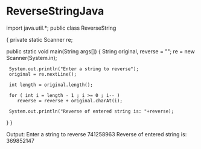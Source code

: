 # ReverseStringJava
import java.util.*;
public class ReverseString 

{
  private static Scanner re;

public static void main(String args[])
  {
     String original, reverse = "";
     re = new Scanner(System.in);

     System.out.println("Enter a string to reverse");
     original = re.nextLine();

     int length = original.length();

     for ( int i = length - 1 ; i >= 0 ; i-- )
        reverse = reverse + original.charAt(i);

     System.out.println("Reverse of entered string is: "+reverse);
  }
}

Output:
Enter a string to reverse
741258963
Reverse of entered string is: 369852147
